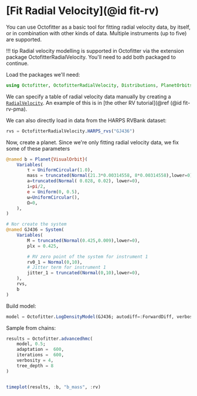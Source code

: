 # [Fit Radial Velocity](@id fit-rv)

You can use Octofitter as a basic tool for fitting radial velocity data, by itself, or in combination with other kinds of data.
Multiple instruments (up to five) are supported.

!!! tip
    Radial velocity modelling is supported in Octofitter via the extension package OctofitterRadialVelocity. You'll need
    to add both packaged to continue.

Load the packages we'll need:
```julia
using Octofitter, OctofitterRadialVelocity, Distributions, PlanetOrbits, Plots
```

We can specify a table of radial velocity data manually by creating a [`RadialVelocity`](@ref). An example of this is in [the other RV tutorial](@ref (@id fit-rv-pma).

We can also directly load in data from the HARPS RVBank dataset:
```julia
rvs = OctofitterRadialVelocity.HARPS_rvs("GJ436")
```

Now, create a planet. Since we're only fitting radial velocity data, we
fix some of these parameters
```julia
@named b = Planet{VisualOrbit}(
    Variables(
        τ = UniformCircular(1.0),
        mass = truncated(Normal(21.3*0.00314558, 8*0.00314558),lower=0),
        a=truncated(Normal(	0.028, 0.02), lower=0),
        i=pi/2,
        e = Uniform(0, 0.5),
        ω=UniformCircular(),
        Ω=0,
    ),
)

# Nor create the system
@named GJ436 = System(
    Variables(
        M = truncated(Normal(0.425,0.009),lower=0),
        plx = 0.425,

        # RV zero point of the system for instrument 1
        rv0_1 = Normal(0,10),
        # Jitter term for instrument 1
        jitter_1 = truncated(Normal(0,10),lower=0),
    ),
    rvs,
    b
)
```

Build model:
```julia
model = Octofitter.LogDensityModel(GJ436; autodiff=:ForwardDiff, verbosity=4) # defaults are ForwardDiff, and verbosity=0
```


Sample from chains:
```julia
results = Octofitter.advancedhmc(
    model, 0.5;
    adaptation =  600,
    iterations =  600,
    verbosity = 4,
    tree_depth = 8
)


timeplot(results, :b, "b_mass", :rv)
```